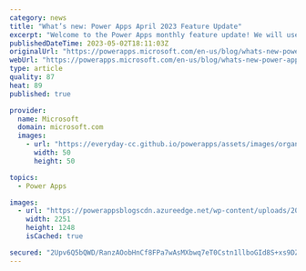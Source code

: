 ```yaml
---
category: news
title: "What’s new: Power Apps April 2023 Feature Update"
excerpt: "Welcome to the Power Apps monthly feature update! We will use this blog to share a summary of product, community, and learning updates from throughout the month so you can access it in one easy place. A variety of new and highly anticipated features are now available which we are very excited to share"
publishedDateTime: 2023-05-02T18:11:03Z
originalUrl: "https://powerapps.microsoft.com/en-us/blog/whats-new-power-apps-april-2023-feature-update/"
webUrl: "https://powerapps.microsoft.com/en-us/blog/whats-new-power-apps-april-2023-feature-update/"
type: article
quality: 87
heat: 89
published: true

provider:
  name: Microsoft
  domain: microsoft.com
  images:
    - url: "https://everyday-cc.github.io/powerapps/assets/images/organizations/microsoft.com-50x50.jpg"
      width: 50
      height: 50

topics:
  - Power Apps

images:
  - url: "https://powerappsblogscdn.azureedge.net/wp-content/uploads/2023/05/ImprovedVariablesPane.gif"
    width: 2251
    height: 1248
    isCached: true

secured: "2Upv6Q5bQWD/RanzAOobHnCf8FPa7wAsMXbwq7eT0Cstn1llboGId8S+xs9DZYMCZxeRk56R30XJFyoWBvAUuGSt+Eu/GhohBh0qu3xsNWjdWMYcdDZilovvCWTFKaqCKq1DVmiP9+AjRNURnNdpCiRzmA5ayegSpOqpYgVjZLeaFxlOACuwbBdpIh34DomhoF2/xVQDWxlITOTChymZsPySlMFtFoCZ/N+nTDz+qKwNCumhA1G5qlhYB60vUAaozXt2VwhDmj2GhAv6r36C7nmxbzfJDXA6cihGRnghzDliCk0m5D3UInlFXdaC5ry1XgE31jg3V1pLc4qhJMHprDo1BzkiV1BmcOgOV/dSBWg=;HaK6Z5TjwhzVYgHuq6AUTg=="
---
```


